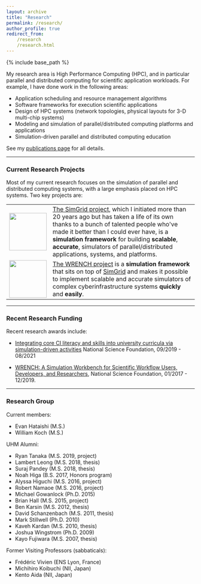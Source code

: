 ```yaml
---
layout: archive
title: "Research"
permalink: /research/
author_profile: true
redirect_from:
    /research
    /research.html
---
```


{% include base_path %}


My research area is High Performance Computing (HPC), and in particular
parallel and distributed computing for scientific application workloads. 
For example, I have done work in the following areas:

  - Application scheduling and resource management algorithms
  - Software frameworks for execution scientific applications
  - Design of HPC systems (network topologies, physical layouts for 3-D multi-chip systems)
  - Modeling and simulation of parallel/distributed computing platforms and applications
  - Simulation-driven parallel and distributed computing education

See my [publications page]({{base.url}}/publications/) for all details.

---
### Current Research Projects

Most of my current research focuses on the simulation of parallel and distributed computing systems, with a large emphasis placed on HPC systems. Two key projects are:

<table>
<tr>
<td>
<a href="http://simgrid.org"><img height="100" src="https://simgrid.org/logos/simgrid_logo_2011.png"></a>
</td>
<td>
<a href="http://simgrid.org">The SimGrid project</a>, which I initiated
more than 20 years ago but has taken a life of its own thanks to a bunch of
talented people who've made it better than I could ever have, is a
<b>simulation framework</b> for building <b>scalable</b>, <b>accurate</b>, simulators
of parallel/distributed applications, systems, and platforms.
</td>
</tr>

<tr>
<td>
<a href="https://wrench-project.org/"><img height="100" src="https://wrench-project.org/wrench/1.4/user/logo-vertical.png"></a>
</td>
<td>
<a href="http://wrench-project.org">The WRENCH project</a> is
a <b>simulation framework</b> that sits on top of 
<a href="http://simgrid.org">SimGrid</a> and makes it possible
to implement scalable and accurate simulators of complex cyberinfrastructure systems
<b>quickly</b> and <b>easily</b>.
</td>
</tr>
</table>


---
### Recent Research Funding

Recent research awards include:

  - <a href="https://nsf.gov/awardsearch/showAward?AWD_ID=1923539">Integrating core CI literacy and skills into university curricula via simulation-driven activities</a>
National Science Foundation, 09/2019 - 08/2021

  - <a href="https://nsf.gov/awardsearch/showAward?AWD_ID=1642369">WRENCH: A Simulation Workbench for Scientific Workflow Users, Developers, and Researchers</a>,
National Science Foundation, 01/2017 - 12/2019.


---
### Research Group

Current members:
 
  - Evan Hataishi (M.S.)
  - William Koch (M.S.)

UHM Alumni:

  - Ryan Tanaka (M.S. 2019, project)<br>
  - Lambert Leong (M.S. 2018, thesis)<br>
  - Suraj Pandey (M.S. 2018, thesis)<br>
  - Noah Higa (B.S. 2017, Honors program)<br>
  - Alyssa Higuchi (M.S. 2016, project)<br>
  - Robert Namaoe (M.S. 2016, project)<br>
  - Michael Gowanlock (Ph.D. 2015)<br>
  - Brian Hall (M.S. 2015, project)<br>
  - Ben Karsin (M.S. 2012, thesis)<br>
  - David Schanzenbach (M.S. 2011, thesis)<br>
  - Mark Stillwell (Ph.D. 2010)<br>
  - Kaveh Kardan (M.S. 2010, thesis)<br>
  - Joshua Wingstrom (Ph.D. 2009)<br>
  - Kayo Fujiwara (M.S. 2007, thesis)<br>

Former Visiting Professors (sabbaticals):

  - Fr&eacute;d&eacute;ric Vivien (ENS Lyon, France)
  - Michihiro Koibuchi (NII, Japan)
  - Kento Aida (NII, Japan)
